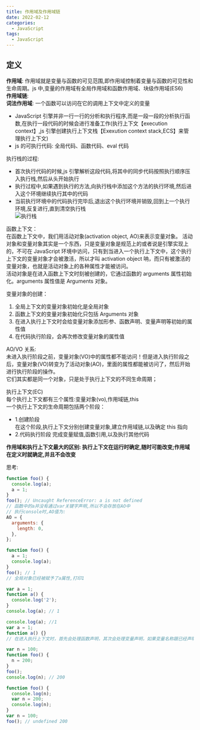 ```yaml
---
title: 作用域及作用域链
date: 2022-02-12
categories: 
  - JavaScript
tags: 
  - JavaScript
---
```


## 定义

**作用域**: 作用域就是变量与函数的可见范围,即作用域控制着变量与函数的可见性和生命周期。js 中,变量的作用域有全局作用域和函数作用域、块级作用域(ES6)  
**作用域链**:  
**词法作用域**: 一个函数可以访问在它的调用上下文中定义的变量

- JavaScript 引擎并非一行一行的分析和执行程序,而是一段一段的分析执行函数,在执行一段代码的时候会进行准备工作(执行上下文【execution context】,js 引擎创建执行上下文栈【Exexution context stack,ECS】来管理执行上下文)
- js 的可执行代码: 全局代码、函数代码、eval 代码

执行栈的过程:

- 首次执行代码的时候,js 引擎解析这段代码,将其中的同步代码按照执行顺序压入执行栈,然后从头开始执行
- 执行过程中,如果遇到执行的方法,向执行栈中添加这个方法的执行环境,然后进入这个环境继续执行其中的代码
- 当前执行环境中的代码执行完毕后,退出这个执行环境并销毁,回到上一个执行环境,反复进行,直到清空执行栈  
  ![执行栈](https://pic2.zhimg.com/v2-2f761eb83b50f53d741e6aa1f15a9db1_b.webp)

函数上下文：  
在函数上下文中，我们用活动对象(activation object, AO)来表示变量对象。
活动对象和变量对象其实是一个东西，只是变量对象是规范上的或者说是引擎实现上的，不可在 JavaScript 环境中访问，只有到当进入一个执行上下文中，这个执行上下文的变量对象才会被激活，所以才叫 activation object 呐，而只有被激活的变量对象，也就是活动对象上的各种属性才能被访问。  
活动对象是在进入函数上下文时刻被创建的，它通过函数的 arguments 属性初始化。arguments 属性值是 Arguments 对象。

变量对象的创建：

1. 全局上下文的变量对象初始化是全局对象
2. 函数上下文的变量对象初始化只包括 Arguments 对象
3. 在进入执行上下文时会给变量对象添加形参、函数声明、变量声明等初始的属性值
4. 在代码执行阶段，会再次修改变量对象的属性值

AO/VO 关系:  
未进入执行阶段之前，变量对象(VO)中的属性都不能访问！但是进入执行阶段之后，变量对象(VO)转变为了活动对象(AO)，里面的属性都能被访问了，然后开始进行执行阶段的操作。  
它们其实都是同一个对象，只是处于执行上下文的不同生命周期；

执行上下文(EC)  
每个执行上下文都有三个属性:变量对象(vo),作用域链,this  
一个执行上下文的生命周期包括两个阶段：

- 1.创建阶段  
  在这个阶段,执行上下文分别创建变量对象,建立作用域链,以及确定 this 指向
- 2.代码执行阶段
  完成变量赋值,函数引用,以及执行其他代码

**作用域和执行上下文最大的区别: 执行上下文在运行时确定,随时可能改变;作用域在定义时就确定,并且不会改变**

思考:

```js
function foo() {
  console.log(a);
  a = 1;
}
foo(); // Uncaught ReferenceError: a is not defined
// 函数中的a并没有通过var关键字声明,所以不会存放在AO中
// 执行console时,AO值为:
AO = {
  arguments: {
    length: 0,
  },
};

function foo() {
  a = 1;
  console.log(a);
}
foo(); // 1
// 全局对象已经被赋予了a属性,打印1

var a = 1;
function a() {
  console.log('2');
}
console.log(a); // 1

console.log(a); //1
var a = 1;
function a() {}
// 在进入执行上下文时，首先会处理函数声明，其次会处理变量声明，如果变量名称跟已经声明的形式参数或函数相同，则变量声明不会干扰已经存在的这类属性
```

```js
var n = 100;
function foo() {
  n = 200;
}
foo();
console.log(n); // 200

function foo() {
  console.log(n);
  var n = 200;
  console.log(n);
}
var n = 100;
foo(); // undefined 200
```
